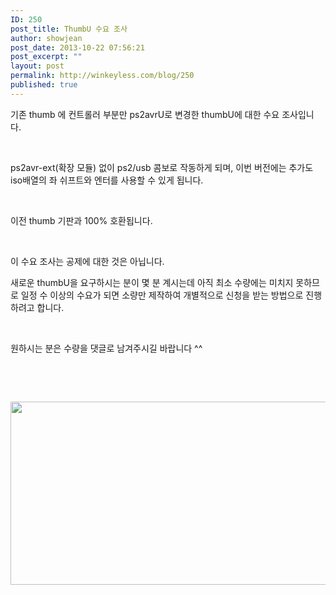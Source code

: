 ```yaml
---
ID: 250
post_title: ThumbU 수요 조사
author: showjean
post_date: 2013-10-22 07:56:21
post_excerpt: ""
layout: post
permalink: http://winkeyless.com/blog/250
published: true
---
```

<p>기존 thumb 에 컨트롤러 부분만 ps2avrU로 변경한 thumbU에 대한 수요 조사입니다.&nbsp;</p><p><br /></p><p>ps2avr-ext(확장 모듈) 없이 ps2/usb 콤보로 작동하게 되며, 이번 버전에는 추가도 iso배열의 좌 쉬프트와 엔터를 사용할 수 있게 됩니다.</p><p><br /></p><p>이전 thumb 기판과 100% 호환됩니다.</p><p><br /></p><p>이 수요 조사는 공제에 대한 것은 아닙니다.&nbsp;</p><p>새로운 thumbU을 요구하시는 분이 몇 분 계시는데 아직 최소 수량에는 미치지 못하므로 일정 수 이상의 수요가 되면 소량만 제작하여 개별적으로 신청을 받는 방법으로 진행하려고 합니다.</p><p><br /></p><p>원하시는 분은 수량을 댓글로 남겨주시길 바랍니다 ^^</p><p><br /></p><p><br /></p><p style="text-align: center; clear: none; float: none;"><img src="http://winkeyless.com/blog/wp-content/uploads/1/cfile30.uf.2325704352662EEB2C32B5.png" class="aligncenter" width="860" height="293" filename="20131022_164916_001.png" filemime="image/png" style="""" /></p><p><br /></p><p><br /></p><p><br /></p>